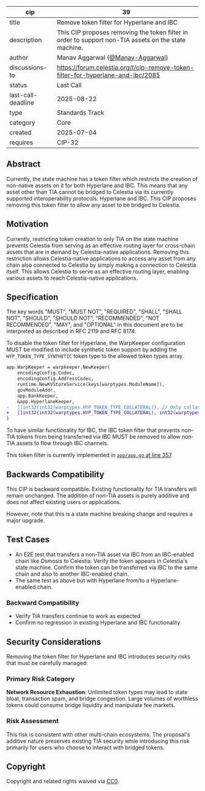 | cip | 39 |
| - | - |
| title | Remove token filter for Hyperlane and IBC |
| description | This CIP proposes removing the token filter in order to support non-TIA assets on the state machine. |
| author | Manav Aggarwal ([@Manav-Aggarwal](https://github.com/Manav-Aggarwal)) |
| discussions-to | <https://forum.celestia.org/t/cip-remove-token-filter-for-hyperlane-and-ibc/2085> |
| status | Last Call |
| last-call-deadline | 2025-08-22 |
| type | Standards Track |
| category | Core |
| created | 2025-07-04 |
| requires | CIP-32 |

## Abstract

Currently, the state machine has a token filter which restricts the creation of non-native assets on it for both Hyperlane and IBC. This means that any asset other than TIA cannot be bridged to Celestia via its currently supported interoperability protocols: Hyperlane and IBC. This CIP proposes removing this token filter to allow any asset to be bridged to Celestia.

## Motivation

Currently, restricting token creation to only TIA on the state machine prevents Celestia from serving as an effective routing layer for cross-chain assets that are in demand by Celestia-native applications. Removing this restriction allows Celestia-native applications to access any asset from any chain also connected to Celestia by simply making a connection to Celestia itself. This allows Celestia to serve as an effective routing layer, enabling various assets to reach Celestia-native applications.

## Specification

The key words "MUST", "MUST NOT", "REQUIRED", "SHALL", "SHALL NOT", "SHOULD", "SHOULD NOT", "RECOMMENDED", "NOT RECOMMENDED", "MAY", and "OPTIONAL" in this document are to be interpreted as described in RFC 2119 and RFC 8174.

To disable the token filter for Hyperlane, the WarpKeeper configuration MUST be modified to include synthetic token support by adding the `HYP_TOKEN_TYPE_SYNTHETIC` token type to the allowed token types array.

```diff
app.WarpKeeper = warpkeeper.NewKeeper(
    encodingConfig.Codec,
    encodingConfig.AddressCodec,
    runtime.NewKVStoreService(keys[warptypes.ModuleName]),
    govModuleAddr,
    app.BankKeeper,
    &app.HyperlaneKeeper,
-   []int32{int32(warptypes.HYP_TOKEN_TYPE_COLLATERAL)}, // Only collateral tokens
+   []int32{int32(warptypes.HYP_TOKEN_TYPE_COLLATERAL), int32(warptypes.HYP_TOKEN_TYPE_SYNTHETIC)}, // Add synthetic tokens
)
```

To have similar functionality for IBC, the IBC token filter that prevents non-TIA tokens from being transferred via IBC MUST be removed to allow non-TIA assets to flow through IBC channels.

This token filter is currently implemented in [`app/app.go` at line 357](https://github.com/celestiaorg/celestia-app/blob/c1f2a4c5c773f20c25043f98f4b8759b603ce825/app/app.go#L357).

## Backwards Compatibility

This CIP is backward compatible. Existing functionality for TIA transfers will remain unchanged. The addition of non-TIA assets is purely additive and does not affect existing users or applications.

However, note that this is a state machine breaking change and requires a major upgrade.

## Test Cases

- An E2E test that transfers a non-TIA asset via IBC from an IBC-enabled chain like Osmosis to Celestia. Verify the token appears in Celestia's state machine. Confirm the token can be transferred via IBC to the same chain and also to another IBC-enabled chain.
- The same test as above but with Hyperlane from/to a Hyperlane-enabled chain.

### Backward Compatibility

- Verify TIA transfers continue to work as expected
- Confirm no regression in existing Hyperlane and IBC functionality

## Security Considerations

Removing the token filter for Hyperlane and IBC introduces security risks that must be carefully managed:

### Primary Risk Category

**Network Resource Exhaustion**: Unlimited token types may lead to state bloat, transaction spam, and bridge congestion. Large volumes of worthless tokens could consume bridge liquidity and manipulate fee markets.

### Risk Assessment

This risk is consistent with other multi-chain ecosystems. The proposal's additive nature preserves existing TIA security while introducing this risk primarily for users who choose to interact with bridged tokens.

## Copyright

Copyright and related rights waived via [CC0](https://github.com/celestiaorg/CIPs/blob/main/LICENSE).
